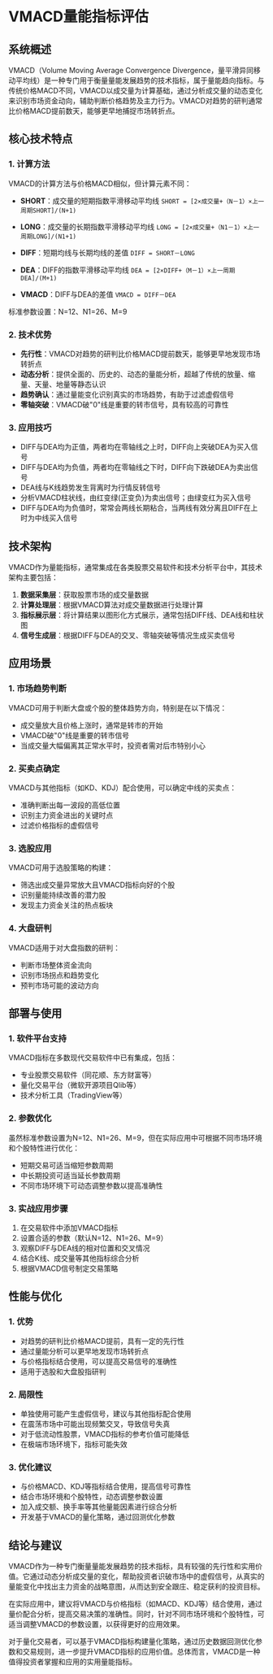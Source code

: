 # VMACD量能指标评估

## 系统概述

VMACD（Volume Moving Average Convergence Divergence，量平滑异同移动平均线）是一种专门用于衡量量能发展趋势的技术指标，属于量能趋向指标。与传统价格MACD不同，VMACD以成交量为计算基础，通过分析成交量的动态变化来识别市场资金动向，辅助判断价格趋势及主力行为。VMACD对趋势的研判通常比价格MACD提前数天，能够更早地捕捉市场转折点。

## 核心技术特点

### 1. 计算方法

VMACD的计算方法与价格MACD相似，但计算元素不同：

- **SHORT**：成交量的短期指数平滑移动平均线
  `SHORT = [2×成交量+（N－1）×上一周期SHORT]/(N+1)`
  
- **LONG**：成交量的长期指数平滑移动平均线
  `LONG = [2×成交量+（N1－1）×上一周期LONG]/(N1+1)`
  
- **DIFF**：短期均线与长期均线的差值
  `DIFF = SHORT－LONG`
  
- **DEA**：DIFF的指数平滑移动平均线
  `DEA = [2×DIFF+（M－1）×上一周期DEA]/(M+1)`
  
- **VMACD**：DIFF与DEA的差值
  `VMACD = DIFF－DEA`

标准参数设置：N=12、N1=26、M=9

### 2. 技术优势

- **先行性**：VMACD对趋势的研判比价格MACD提前数天，能够更早地发现市场转折点
- **动态分析**：提供全面的、历史的、动态的量能分析，超越了传统的放量、缩量、天量、地量等静态认识
- **趋势确认**：通过量能变化识别真实的市场趋势，有助于过滤虚假信号
- **零轴突破**：VMACD破"0"线是重要的转市信号，具有较高的可靠性

### 3. 应用技巧

- DIFF与DEA均为正值，两者均在零轴线之上时，DIFF向上突破DEA为买入信号
- DIFF与DEA均为负值，两者均在零轴线之下时，DIFF向下跌破DEA为卖出信号
- DEA线与K线趋势发生背离时为行情反转信号
- 分析VMACD柱状线，由红变绿(正变负)为卖出信号；由绿变红为买入信号
- DIFF与DEA均为负值时，常常会两线长期粘合，当两线有效分离且DIFF在上时为中线买入信号

## 技术架构

VMACD作为量能指标，通常集成在各类股票交易软件和技术分析平台中，其技术架构主要包括：

1. **数据采集层**：获取股票市场的成交量数据
2. **计算处理层**：根据VMACD算法对成交量数据进行处理计算
3. **指标展示层**：将计算结果以图形化方式展示，通常包括DIFF线、DEA线和柱状图
4. **信号生成层**：根据DIFF与DEA的交叉、零轴突破等情况生成买卖信号

## 应用场景

### 1. 市场趋势判断

VMACD可用于判断大盘或个股的整体趋势方向，特别是在以下情况：
- 成交量放大且价格上涨时，通常是转市的开始
- VMACD破"0"线是重要的转市信号
- 当成交量大幅偏离其正常水平时，投资者需对后市特别小心

### 2. 买卖点确定

VMACD与其他指标（如KD、KDJ）配合使用，可以确定中线的买卖点：
- 准确判断出每一波段的高低位置
- 识别主力资金进出的关键时点
- 过滤价格指标的虚假信号

### 3. 选股应用

VMACD可用于选股策略的构建：
- 筛选出成交量异常放大且VMACD指标向好的个股
- 识别量能持续改善的潜力股
- 发现主力资金关注的热点板块

### 4. 大盘研判

VMACD适用于对大盘指数的研判：
- 判断市场整体资金流向
- 识别市场拐点和趋势变化
- 预判市场可能的波动方向

## 部署与使用

### 1. 软件平台支持

VMACD指标在多数现代交易软件中已有集成，包括：
- 专业股票交易软件（同花顺、东方财富等）
- 量化交易平台（微软开源项目Qlib等）
- 技术分析工具（TradingView等）

### 2. 参数优化

虽然标准参数设置为N=12、N1=26、M=9，但在实际应用中可根据不同市场环境和个股特性进行优化：
- 短期交易可适当缩短参数周期
- 中长期投资可适当延长参数周期
- 不同市场环境下可动态调整参数以提高准确性

### 3. 实战应用步骤

1. 在交易软件中添加VMACD指标
2. 设置合适的参数（默认N=12、N1=26、M=9）
3. 观察DIFF与DEA线的相对位置和交叉情况
4. 结合K线、成交量等其他指标综合分析
5. 根据VMACD信号制定交易策略

## 性能与优化

### 1. 优势

- 对趋势的研判比价格MACD提前，具有一定的先行性
- 通过量能分析可以更早地发现市场转折点
- 与价格指标结合使用，可以提高交易信号的准确性
- 适用于选股和大盘股指研判

### 2. 局限性

- 单独使用可能产生虚假信号，建议与其他指标配合使用
- 在震荡市场中可能出现频繁交叉，导致信号失真
- 对于低流动性股票，VMACD指标的参考价值可能降低
- 在极端市场环境下，指标可能失效

### 3. 优化建议

- 与价格MACD、KDJ等指标结合使用，提高信号可靠性
- 结合市场环境和个股特性，动态调整参数设置
- 加入成交额、换手率等其他量能因素进行综合分析
- 开发基于VMACD的量化策略，通过回测优化参数

## 结论与建议

VMACD作为一种专门衡量量能发展趋势的技术指标，具有较强的先行性和实用价值。它通过动态分析成交量的变化，帮助投资者识破市场中的虚假信号，从真实的量能变化中找出主力资金的战略意图，从而达到安全跟庄、稳定获利的投资目标。

在实际应用中，建议将VMACD与价格指标（如MACD、KDJ等）结合使用，通过量价配合分析，提高交易决策的准确性。同时，针对不同市场环境和个股特性，可适当调整VMACD的参数设置，以获得更好的应用效果。

对于量化交易者，可以基于VMACD指标构建量化策略，通过历史数据回测优化参数和交易规则，进一步提升VMACD指标的应用价值。总体而言，VMACD是一种值得投资者掌握和应用的实用量能指标。